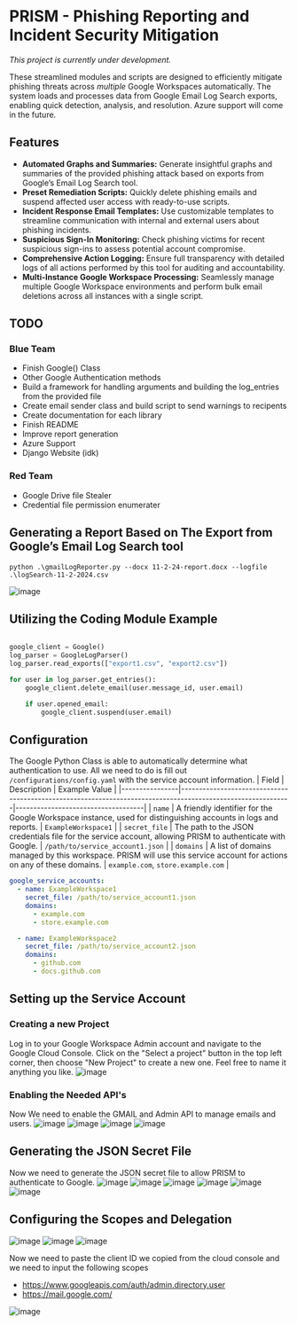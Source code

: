 # PRISM - Phishing Reporting and Incident Security Mitigation 
*This project is currently under development.*

These streamlined modules and scripts are designed to efficiently mitigate phishing threats across *multiple* Google Workspaces automatically. The system loads and processes data from Google Email Log Search exports, enabling quick detection, analysis, and resolution. Azure support will come in the future. 

## Features
- **Automated Graphs and Summaries:** Generate insightful graphs and summaries of the provided phishing attack based on exports from Google’s Email Log Search tool. <br>
- **Preset Remediation Scripts:** Quickly delete phishing emails and suspend affected user access with ready-to-use scripts.<br>
- **Incident Response Email Templates:** Use customizable templates to streamline communication with internal and external users about phishing incidents.<br>
- **Suspicious Sign-In Monitoring:** Check phishing victims for recent suspicious sign-ins to assess potential account compromise.<br>
- **Comprehensive Action Logging:** Ensure full transparency with detailed logs of all actions performed by this tool for auditing and accountability.<br>
- **Multi-Instance Google Workspace Processing:** Seamlessly manage multiple Google Workspace environments and perform bulk email deletions across all instances with a single script.<br>

## TODO
### Blue Team
* Finish Google() Class
* Other Google Authentication methods
* Build a framework for handling arguments and building the log_entries from the provided file
* Create email sender class and build script to send warnings to recipents
* Create documentation for each library
* Finish README
* Improve report generation
* Azure Support
* Django Website (idk)

### Red Team
* Google Drive file Stealer
* Credential file permission enumerater

## Generating a Report Based on The Export from Google’s Email Log Search tool
```
python .\gmailLogReporter.py --docx 11-2-24-report.docx --logfile .\logSearch-11-2-2024.csv
```
![image](https://github.com/user-attachments/assets/422eea27-23af-4d14-a145-b4f3a747963e)


## Utilizing the Coding Module Example
```python

google_client = Google()
log_parser = GoogleLogParser()
log_parser.read_exports(["export1.csv", "export2.csv"])

for user in log_parser.get_entries():
    google_client.delete_email(user.message_id, user.email)

    if user.opened_email:
        google_client.suspend(user.email)
```

## Configuration
The Google Python Class is able to automatically determine what authentication to use. All we need to do is fill out `/configurations/config.yaml` with the service account information.
| Field          | Description                                                                                                 | Example Value                      |
|----------------|-------------------------------------------------------------------------------------------------------------|------------------------------------|
| `name`         | A friendly identifier for the Google Workspace instance, used for distinguishing accounts in logs and reports. | `ExampleWorkspace1`               |
| `secret_file`  | The path to the JSON credentials file for the service account, allowing PRISM to authenticate with Google.  | `/path/to/service_account1.json`   |
| `domains`      | A list of domains managed by this workspace. PRISM will use this service account for actions on any of these domains. | `example.com`, `store.example.com` |

```yaml
google_service_accounts:
  - name: ExampleWorkspace1
    secret_file: /path/to/service_account1.json
    domains:
      - example.com
      - store.example.com

  - name: ExampleWorkspace2
    secret_file: /path/to/service_account2.json
    domains:
      - github.com
      - docs.github.com
```

## Setting up the Service Account
### Creating a new Project
Log in to your Google Workspace Admin account and navigate to the Google Cloud Console. Click on the "Select a project" button in the top left corner, then choose "New Project" to create a new one. Feel free to name it anything you like.
![image](https://github.com/user-attachments/assets/7b0db779-b36e-489c-9206-2096a235d0e8)

### Enabling the Needed API's
Now We need to enable the GMAIL and Admin API to manage emails and users.
![image](https://github.com/user-attachments/assets/ac078bfc-b43c-4822-a771-6ee7d613b3b3)
![image](https://github.com/user-attachments/assets/139a51af-b6b1-4b6b-b3ad-83d5df6699a8)
![image](https://github.com/user-attachments/assets/88e2b8fa-8130-4238-8a3b-309e9abacddd)
![image](https://github.com/user-attachments/assets/49d2b98f-d192-4650-be11-f046ab950e18)

## Generating the JSON Secret File
Now we need to generate the JSON secret file to allow PRISM to authenticate to Google.
![image](https://github.com/user-attachments/assets/46e7cd4d-538f-48f6-b08d-3b13ca85599e)
![image](https://github.com/user-attachments/assets/21d144e3-3f68-41da-8f55-b874af920a72)
![image](https://github.com/user-attachments/assets/eb4d7366-e54e-4a85-b860-3b9597c4cd1e)
![image](https://github.com/user-attachments/assets/6f4bc577-9abb-40ac-9192-adbed0c3d08f)
![image](https://github.com/user-attachments/assets/e2a1ba08-9b14-4264-94c4-8094cc3d20da)
![image](https://github.com/user-attachments/assets/475dc088-c8b1-4568-aab8-913205ce4526)
## Configuring the Scopes and Delegation
![image](https://github.com/user-attachments/assets/57196a6a-ef6e-41c7-bbf1-b992c4fd8a1c)
![image](https://github.com/user-attachments/assets/b35902a2-c6fb-430a-b1a7-129ad13f20d9)
![image](https://github.com/user-attachments/assets/332bdb35-d05c-4dcc-a14a-0db89d948393)

Now we need to paste the client ID we copied from the cloud console and we need to input the following scopes
- https://www.googleapis.com/auth/admin.directory.user
- https://mail.google.com/

![image](https://github.com/user-attachments/assets/e38ba6e9-0386-4608-bae9-c26fefa228ac)

